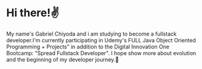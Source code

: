 # Hi there!✌️

My name's Gabriel Chiyoda and i am studying to become a fullstack developer.I'm currently participating in Udemy's FULL Java Object Oriented Programming + Projects" in addition to the Digital Innovation One Bootcamp: "Spread Fullstack Developer".
I hope show more about evolution and the beginning of my developer journey.🤞
